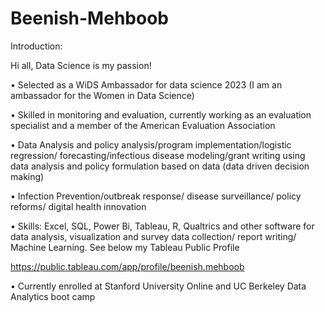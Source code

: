 # Beenish-Mehboob
Introduction:

Hi all, Data Science is my passion!

• Selected as a WiDS Ambassador for data science 2023 (I am an ambassador for the Women in Data Science)

• Skilled in monitoring and evaluation, currently working as an evaluation specialist and a member of the American Evaluation Association

• Data Analysis and policy analysis/program implementation/logistic regression/ forecasting/infectious disease modeling/grant writing using data analysis and policy formulation based on data (data driven decision making)

• Infection Prevention/outbreak response/ disease surveillance/ policy reforms/ digital health innovation

• Skills: Excel, SQL, Power Bi, Tableau, R, Qualtrics and other software for data analysis, visualization and survey data collection/ report writing/ Machine Learning. See below my Tableau Public Profile

https://public.tableau.com/app/profile/beenish.mehboob 

• Currently enrolled at Stanford University Online and UC Berkeley Data Analytics boot camp
